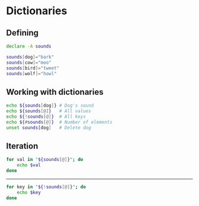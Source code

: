 # Dictionaries

Defining
---------

```bash
declare -A sounds
```

```bash
sounds[dog]="bark"
sounds[cow]="moo"
sounds[bird]="tweet"
sounds[wolf]="howl"
```

Working with dictionaries
---------

```bash
echo ${sounds[dog]} # Dog's sound
echo ${sounds[@]}   # All values
echo ${!sounds[@]}  # All keys
echo ${#sounds[@]}  # Number of elements
unset sounds[dog]   # Delete dog
```

Iteration
---------

```bash
for val in "${sounds[@]}"; do
    echo $val
done
```

---

```bash
for key in "${!sounds[@]}"; do
    echo $key
done
```
